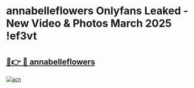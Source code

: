 # annabelleflowers Onlyfans Leaked - New Video & Photos March 2025 !ef3vt

# <h2><a href="https://302t2g.iuczelnia.edu.pl?title=annabelleflowers&ref=ef3vt">🔗👉 🔴 annabelleflowers</a></h2>

[![acn](https://github.com/user-attachments/assets/0f9c940e-d8b0-45ae-aac7-cd30a18b3e1c)](https://302t2g.iuczelnia.edu.pl?title=annabelleflowers&ref=ef3vt)

